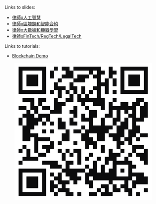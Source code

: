 Links to slides:
* [律師x人工智慧](https://markshope.github.io/nctu-workshop/test/index.html)
* [律師x區塊鍊和智能合約](x.html)
* [律師x大數據和機器學習](x.html)
* [律師xFinTech/RegTech/LegalTech](x.html)

Links to tutorials:
* [Blockchain Demo](https://markshope.github.io/blockchain-demo/)

<p align="center">
<img align="center" src="assets/qrcode.svg">
</p>
